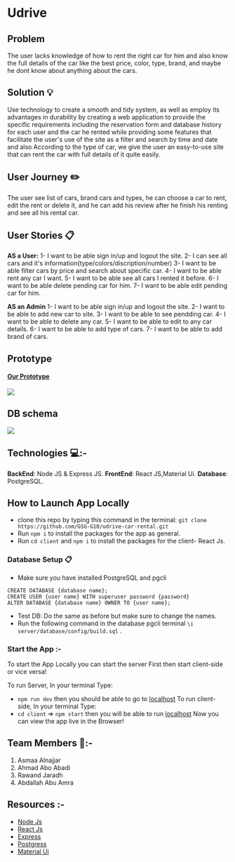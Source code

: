 # Udrive
## Problem
The user lacks knowledge of how to rent the right car for him and also know the full details of the car like the best price, color, type, brand, and maybe he dont know about anything about the cars.
## Solution 💡
Use technology to create a smooth and tidy system, as well as employ its advantages in durability by creating a web application to provide the specific requirements including the reservation form and database history for each user and the car he rented while providing some features that facilitate the user's use of the site as a filter and search by time and date and also According to the type of car, we give the user an easy-to-use site that can rent the car with full details of it quite easily.

## User Journey  ✏️
The user see list of cars, brand cars and types, he can choose a car to rent, edit the rent or delete it, and he can add his review after he finish his renting and see all his rental car.

## User Stories 📋
**AS a User:**
1- I want to be able sign in/up and logout the site.
2- I can see all cars and it's information(type/colors/discription/number)
3- I want to be able filter cars by price and search about specific car.
4- I want to be able rent any car I want.
5- I want to be able see all cars I rented it before.
6- I want to be able delete pending car for him.
7- I want to be able edit pending car for him.

**AS an Admin**
1- I want to be able sign in/up and logout the site.
2- I want to be able to add new car to site.
3- I want to be able to see pendding car.
4- I want to be able to delete any car.
5- I want to be able to edit to any car details.
6- I want to be able to add type of cars.
7- I want to be able to add brand of cars.




## Prototype
#### [Our Prototype](https://www.figma.com/file/uaDPvk625l6HhLg69qnOvk/Car-rental?node-id=1%3A2) 
[![](https://i.imgur.com/H5OBdpv.png)](https://www.figma.com/file/uaDPvk625l6HhLg69qnOvk/Car-rental?node-id=1%3A2)

## DB schema
![](https://i.imgur.com/KJrULPZ.png)

## Technologies 💻:-
**BackEnd**: Node JS & Express JS.
**FrontEnd**: React JS,Material Ui.
**Database**: PostgreSQL.

## How to Launch App Locally
 * clone this repo by typing this command in the terminal:
 ```git clone https://github.com/GSG-G10/udrive-car-rental.git```
* Run `npm i` to install the packages for the app as general.
* Run `cd client` and `npm i` to install the packages for the client- React Js.
### Database Setup 📋
* Make sure you have installed PostgreSQL and pgcli
```
CREATE DATABASE {database name};
CREATE USER {user name} WITH superuser password {password}
ALTER DATABASE {database name} OWNER TO {user name};
```
* Test DB:
 Do the same as before but make sure to change the names.
* Run the following command in the database pgcli terminal
`\i server/database/config/build.sql` .


### Start the App :-
To start the App Locally you can start the server First then start client-side or vice versa!

To run Server, In your terminal Type:

* `npm run dev` then you should be able to go to [localhost](http://localhost:5000/) 
 To run client-side, In your terminal Type:
* `cd client` => `npm start` then you will be able to run [localhost](http://localhost:3000/) 
Now you can view the app live in the Browser!

## Team Members :busts_in_silhouette::-
1.  Asmaa Alnajjar
2.  Ahmad Abo Abadi
3.  Rawand Jaradh
4.  Abdallah Abu Amra
## Resources :-
* [Node Js](https://nodejs.org/en/)
* [React Js](https://docs.retool.com/docs?_keyword=react%20js&adgroupid=128852669435&utm_source=google&utm_medium=search&utm_campaign=14877543325&utm_term=react%20js&utm_content=550425168395&hsa_acc=7420316652&hsa_cam=14877543325&hsa_grp=128852669435&hsa_ad=550425168395&hsa_src=g&hsa_tgt=aud-917062731253:kwd-354476686967&hsa_kw=react%20js&hsa_mt=e&hsa_net=adwords&hsa_ver=3&gclid=CjwKCAjwn8SLBhAyEiwAHNTJbXUVHzWY75yJO7v8Of_mWoeT4CATwwRs_j32u9XDKNmCDVmCKsJ-whoCerAQAvD_BwE)
* [Express](https://expressjs.com/)
* [Postgress](https://www.postgresql.org/docs/)
* [Material Ui](https://mui.com/)